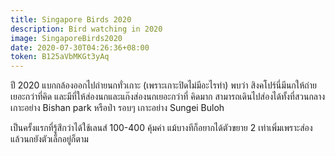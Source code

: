 ```yaml
---
title: Singapore Birds 2020
description: Bird watching in 2020
image: SingaporeBirds2020
date: 2020-07-30T04:26:36+08:00
token: B125aVbMKGt3yAq
---
```


ปี 2020 แบกกล้องออกไปถ่ายนกทั่วเกาะ (เพราะเกาะปิดไม่มีอะไรทำ) พบว่า
สิงคโปร์นี่มีนกให้ถ่ายเยอะกว่าที่คิด และมีที่ให้ส่องนกและแก๊งส่องนกเยอะกว่าที่
คิดมาก สามารถเดินไปส่องได้ทั้งที่สวนกลางเกาะอย่าง Bishan park หรือป่า
รอบๆ เกาะอย่าง Sungei Buloh

เป็นครั้งแรกที่รู้สึกว่าได้ใช้เลนส์ 100-400 คุ้มค่า แม้บางทีก็อยากได้ตัวขยาย
2 เท่าเพิ่มเพราะส่องแล้วนกยังตัวเล็กอยู่ก็ตาม
